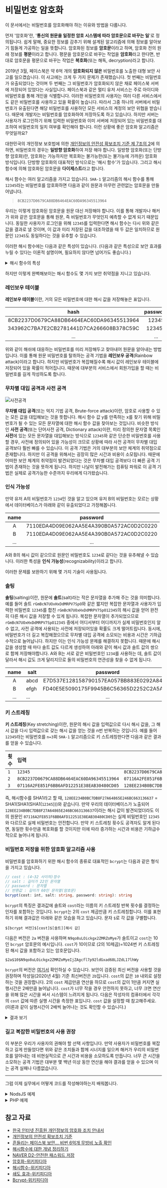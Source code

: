 # 비밀번호 암호화

이 문서에서는 비밀번호를 암호화해야 하는 이유와 방법을 다룹니다.

먼저 '암호화'란,
'**통신의 원문을 일정한 암호 시스템에 따라 암호문으로 바꾸는 일**'로
정의됩니다.
쉽게 말해, 중요한 정보를 감추기 위해 설계된 알고리즘에 의해
정보를 알아보기 힘들게 가공하는 일을 뜻합니다.
암호화된 정보를 **암호문**이라고 하며,
암호화 전의 원래 정보를 **평문**이라고 합니다.
평문을 암호문으로 바꾸는 작업을 **암호화**라고 한다면,
반대로 암호문을 평문으로 바꾸는 작업은
**복호화**(또는 해독, decryption)라고 합니다.

2019년 3월, 페이스북은 약 6억 개의 **암호화되지 않은** 비밀번호를
노출한 대형 보안 사고를 일으켰습니다.
이 사고에는 크게 두 가지 문제가 존재했습니다.
첫 번째는 비밀번호가 유출되었다는 것이며 두 번째는 그 비밀번호가 암호화되지
않은 채로 페이스북 서버에 저장되어 있었다는 사실입니다.
페이스북과 같은 멀티 유저 서비스는 주로 아이디와 비밀번호를 통해
개인을 식별합니다.
이러한 비밀번호의 사용자는 여러 다른 서비스에서도 같은 비밀번호를
사용하고 있을 확률이 높습니다.
따라서 그중 하나의 서버에서 비밀번호가 유출된다면
해당 비밀번호를 사용하던 모든 서비스의 계정의 보안 위협을 받습니다.
때문에 개발자는 비밀번호를 암호화하여 저장하도록 하고 있습니다.
하지만 서버는 사용자가 로그인하기 위해 입력한 비밀번호와
이미 서버에 저장되어 있는 비밀번호를 대조하여 비밀번호의 일치 여부를 확인해야 합니다.
이런 상황에 좋은 암호화 알고리즘은 무엇일까요?

대한민국의 개인정보 보호법에 의한
[개인정보의 안전성 확보조치 기준 제 7조의 2](<http://www.law.go.kr/행정규칙/개인정보의안전성확보조치기준/(2019-47,20190607)/제7조>)에
의하면, 비밀번호의 경우는 **일방향 암호화**하여 저장 해야 합니다.
일방향 암호화(또는 단방향 암호화)란,
암호화는 가능하지만 복호화는 불가능한(또는 불가능에 가까운) 암호화 방식입니다.
단방향 암호화의 대표적인 방식으로는 '해시 함수'가 있습니다.
그리고 해시 함수에 의해 암호화된 암호문을 **다이제스트**라고 합니다.

해시 함수는 여러 알고리즘을 가지고 있습니다.
`SHA-1` 알고리즘의 해시 함수를 통해 `12345`라는 비밀번호를 암호화하면
다음과 같이 원문과 아무런 관련없는 암호문을 만들어냅니다.

> `8CB2237D0679CA88DB6464EAC60DA96345513964`

우리는 이렇게 암호화된 암호문을 원문 대신 저장해야 합니다.
이를 통해 개발자나 해커가 위와 같은 암호문을 통해 원문, 즉 비밀번호가
무엇인지 예측할 수 없게 되기 때문입니다.
동일한 사용자가 로그인을 위해 `12345`를 입력한다면
해시 함수는 다시 위와 같은 값을 결과로 낼 것이며,
이 값과 미리 저장된 값을 대조하였을 때
두 값은 일치하므로 원문인 `12345`도 동일하다는
것을 유추할 수 있습니다.

이러한 해시 함수에는 다음과 같은 특성이 있습니다.
(다음과 같은 특성으로 보안 효과를 누릴 수 있다는 이론적 설명이며,
필요하지 않다면 넘어가도 좋습니다.)

<details>
<summary>해시 함수의 특성</summary>

입력값 x와 해시함수값 y에 대하여, 다음과 같은 특성을 갖습니다.

### **결정론적**

> 결정론적 알고리즘(deterministic algorithm)은 예측한 그대로 동작하는 알고리즘이다.
>
> \- Wikipedia

입력 x에 대하며 출력 y가 항상 동일하다는 뜻입니다.

### **단방향성 (또는 역상 저항성, 역상에 대한 안정성)**

y만 확인할 수 있는 상황에서 입력값 x를 찾는 것이 계산적으로 불가능합니다.
쉽게 말해, 해시함수를 통해 암호화된 암호문만으로는
원문을 찾는 것이 계산적으로 불가능하다는 것을 뜻합니다.
만약 저장된 값인 y가 유출되거나 개발자가 나쁜 의도를 갖고 접근해도
사용자의 실제 비밀번호를 알 수 없도록 합니다.

### **제 2 역상 저항성(또는 제2 역상에 대한 안정성)**

동일한 해시함수값 y를 내는 다른 입력값 x'을 찾는 것이 계산적으로 불가능합니다.
위에서 언급한 입력값 `12345`에 대한 해쉬값을 `12345`가 아닌 입력값에서
출력값으로 나올 것을 찾을 수 없다는 것 입니다.
이를 통해 사용자가 틀린 비밀번호를 입력하면 다른 해시 값이 나올 것이며
이 값이 저장된 값이 다르므로 비밀번호가 틀렸음을 유추해낼 수 있습니다.

### **충돌 저항성(또는 충돌에 대한 안정성)**

동일한 해시함수값 y를 갖는 서로 다른 x와 x'를 찾는 것이
계산적으로 불가능합니다. 이는 위의 제 2 역상 저항성의
부수효과이며 부분집합입니다.

### **눈사태 효과(또는 산사태효과, 쇄도 효과)**

> 쇄도 효과(avalanche effect), 산사태 효과는 어떤 암호 알고리즘이
> 입력값에 미세한 변화를 줄 경우 출력값에 상당한 변화가 일어나는 성질을 의미한다.
>
> \- Wikipedia

예를 들어 입력값 x에 문자 `'A'`를 추가하는 것과 같은 작은 변화로도
결과 y는 이전과 전혀 다르게 나오는 것을 의미합니다.
실제로 `12345`와 `12345A`의 `SHA-1` 해시 함수값은 아래와 같이 크게 다르며
어떠한 규칙성도 찾을 수 없습니다.

| x      | y                                        |
| ------ | ---------------------------------------- |
| 12345  | 8CB2237D0679CA88DB6464EAC60DA96345513964 |
| 12345A | 343962C7BA7E2CB2781441D7CA266608B378C59C |

<hr />
</details>

하지만 이렇게 완벽해보이는 해시 함수도 몇 가지 보안 취약점을 지니고 있습니다.

### 레인보우 테이블

**레인보우 테이블**이란,
거의 모든 비밀번호에 대한 해시 값을 저장해놓은 표입니다.

|                   hash                   | password |
| :--------------------------------------: | :------: |
| 8CB2237D0679CA88DB6464EAC60DA96345513964 |  12345   |
| 343962C7BA7E2CB2781441D7CA266608B378C59C |  12345A  |
|                   ...                    |   ...    |

위와 같이 해쉬에 대응하는 비밀번호를 미리 저장해두고 찾아내어
원문을 알아내는 방법입니다.
이를 통해 원문 비밀번호를 탈취하는 공격 기법을
**레인보우 공격**(Rainbow attack)이라고 합니다.
하지만 비밀번호가 복잡해질수록 해시 값이
레인보우 테이블에 저장되어 있을 확률이 적어집니다.
때문에 대부분의 서비스에서 회원가입을 할 때는
비밀번호를 길게 작성하도록 합니다.

### 무차별 대입 공격과 사전 공격

![사전공격](비밀번호_암호화/사전공격.png)

**무차별 대입 공격**(또는 억지 기법 공격, Brute-force attack)이란,
암호로 사용할 수 있는 모든 값을 대입해보는 것을 뜻합니다.
해시 함수 값 y를 만족하는 x를 찾기 위해 비밀번호가 될 수 있는 모든 문자열에 대한
해시 함수 값을 찾아보는 것입니다.
비슷한 방식인 **사전 공격**(또는 단어사전 공격, Dictionary attack)이란,
미리 정의한 문자열 목록인 **사전**에 있는 모든 문자열을 대입해보는 방식으로
`12345`와 같은 단순한 비밀번호를 사용할 경우,
사전에 정의되어 있을 가능성이 크므로 상황에 따라 사전 공격이
무차별 대입 공격보다 훨씬 빠를 수 있습니다.
이 공격 기법은 거의 대부분의 보안 체계의 취약점으로 존재합니다.
하지만 이 공격을 위해서는 굉장히 많은 시간과 비용이 소모됩니다.
때문에 어떠한 보안 체계의 취약점이 발견되었다는 것은
무차별 대입 공격보다 더 빠른 공격 기법이 존재하는 것을 뜻하게 됩니다.
하지만 나날이 발전해가는 컴퓨팅 파워로 이 공격 기법은
실제로 공격가능한 수준까지 우리에게 다가왔습니다.

### 인식 가능성

만약 유저 A의 비밀번호가 `1234`인 것을 알고 있으며
유저 B의 비밀번호는 모르는 상황에서 데이터베이스가
아래와 같이 유출되었다고 가정해봅니다.

| name |                 password                 |
| :--: | :--------------------------------------: |
|  A   | 7110EDA4D09E062AA5E4A390B0A572AC0D2C0220 |
|  B   | 7110EDA4D09E062AA5E4A390B0A572AC0D2C0220 |
| ...  |                   ...                    |

A와 B의 해시 값이 같으므로 원문인 비밀번호도
`1234`로 같다는 것을 유추해낼 수 있습니다.
이러한 특성을 **인식 가능성**(recognizability)이라고 합니다.

이러한 문제를 보완하기 위해 몇 가지 기술이 사용됩니다.

### 솔팅

**솔팅**(salting)이란, 원문에
**솔트**(salt)라는 작은 문자열을 추가해 주는 것을 의미합니다.
예를 들어 솔트 `rGmBcN7UOxHxDdMRPV7SpO`와 같은
짧지만 복잡한 문자열과 사용자가 입력한 비밀번호
`12345`를 합친 `rGmBcN7UOxHxDdMRPV7SpO12345`의 해시 값을 얻어
완전히 다른 해시 값을 저장할 수 있게 됩니다.
복잡한 문자열이 추가되었으므로 `rGmBcN7UOxHxDdMRPV7SpO12345`
중에서 어디서부터 어디까지가 실제 비밀번호인지 알 수 없고,
사전 공격에 사용되는 사전에 저장되어있을 확률도 크게 떨어트립니다.
동시에, 비밀번호가 더 길고 복잡해졌으므로
무차별 대입 공격에 소모되는 비용과 시간은 기하급수적으로 늘어납니다.
하지만 이는 인식 가능성 문제를 해결하지 못합니다.
때문에 해시 값을 생성할 때 마다 솔트 값도 다르게 생성하여
아래와 같이 해시 값과 솔트 값의 쌍으로 함께 저장해야합니다.
A와 B는 서로 같은 비밀번호인 `1234`를 사용하는 데,
솔트 값이 달라서 해시 값도 크게 달리지므로 둘의 비밀번호의
연관성을 찾을 수 없게 됩니다.

| name | salt |                 password                 |
| :--: | ---- | :--------------------------------------: |
|  A   | abcd | E7D537E128158790157EA057BB883E0292A84930 |
|  B   | efgh | FD40E5E5090175F9945B6C56365D2252C2A5AF04 |
| ...  | ...  |                   ...                    |

### 키 스트레칭

**키 스트레칭**(Key stretching)이란,
원문의 해시 값을 입력값으로 다시 해시 값을,
그 해시 값을 다시 입력값으로 갖는 해시 값을
얻는 것을 n번 반복하는 것입니다.
예를 들어 `12345`라는 비밀번호를 `n=3`회 `SHA-1` 알고리즘으로
키 스트레칭한다면 다음과 같은 결과를 얻을 수 있습니다.

| 횟수 | 입력                                       | 출력                                       |
| ---- | :----------------------------------------- | ------------------------------------------ |
| `1`  | `12345`                                    | `8CB2237D0679CA88DB6464EAC60DA96345513964` |
| `2`  | `8CB2237D0679CA88DB6464EAC60DA96345513964` | `07116A2FE851F6BB6AFD12251E38EAB30480CD05` |
| `3`  | `07116A2FE851F6BB6AFD12251E38EAB30480CD05` | `128EE234B0BC7DB8F27A64865E246BC663136637` |

즉, 해시함수를 SHA1라고 할 때,
`128EE234B0BC7DB8F27A64865E246BC663136637`
= SHA1(SHA1(SHA1(`12345`)))와 같습니다.
만약 우리의 데이터베이스가 노출되어
`128EE234B0BC7DB8F27A64865E246BC663136637`이라는 해시 값이
발견되었더라도 이의 원문인 `07116A2FE851F6BB6AFD12251E38EAB30480CD05`는
실제 비밀번호인 `12345`와 다르므로 실제 비밀번호는 안전합니다.
만약 키 스트레칭 횟수도 공격자도 알게 된다면,
동일한 횟수만큼 복호화를 할 것이지만
이에 따라 증가하는 시간과 비용은 기하급수적으로 늘어나게 됩니다.

### 비밀번호 저장을 위한 암호화 알고리즘 사용

비밀번호를 암호화하기 위한 해시 함수의 종류로 대표적인 `bcrypt`는
다음과 같은 형식을 가지고 있습니다.

```ts
// cost : (4~32 사이의)정수
// salt : 길이가 22인 문자열
// password : 문자열
// 반환값 : 길이가 60인 문자열(암호문)
bcrypt(cost: int, salt: string, password: string): string
```

`bcrypt`의 특징은 결과값에 솔트와 `cost`라는 이름의
키 스트레칭 반복 횟수를 결정하는 인자를 포함하는 것입니다.
`bcrypt`는 2의 `cost` 제곱만큼 키 스트레칭합니다.
이를 표현하기 위해 결과값은 아래와 같은 모습을 하고 있습니다.
문자 `$`로 각 값을 구별합니다.

```
$[bcrypt 버전]$[cost]$[솔트][해시 값]
```

다음은 버전은 `2a` 버전을 사용하며 `N9qo8uLOickgx2ZMRZoMye`가 솔트이고
`cost`는 10인 `bcrypt` 암호문의 예시입니다.
`cost`가 10이므로 (2의 10제곱)=1024번 키 스트레칭된
해시 값을 포함하고 있는 암호문입니다.

```
$2a$10$N9qo8uLOickgx2ZMRZoMyeIjZAgcfl7p92ldGxad68LJZdL17lhWy
```

`bcrypt`의 버전은
<a href="https://en.wikipedia.org/wiki/Bcrypt#Versioning_history" target="_blank">여기서</a>
확인하실 수 있습니다.
보안이 검증된 최신 버전을 사용할 것을 권장하며
작성일(2020년 4월) 기준 최신버전은 `2b`입니다.
`cost`의 값은 `10` 내외로 설정하는 것을 권장합니다.
2의 `cost` 제곱만큼 연산을 하므로 `cost`의 값이
1만큼 커지면 실행시간은 2배만큼 늘어납니다.
`cost`가 너무 작을 경우 안전하지 못하고,
너무 크면 연산을 위해 많은 시간을 써서 시스템이 느려지게 됩니다.
다음은 작성자의 컴퓨터에서 각각의 `cost` 값에 따른
실행 시간을 측정한 표입니다.
`cost` 값을 설정할 때 참고해주세요.
(이론과 같이 실행시간이 2배씩 늘어나는 것도 확인할 수 있습니다.)

<details>
<summary>결과 보기</summary>
작동 환경:

| 구분       | 이름                                        |
| ---------- | ------------------------------------------- |
| CPU        | Intel(R) Core(TM) i5-7600K CPU @ 3.80GHz    |
| 런타임     | NodeJS v12.16.1                             |
| 라이브러리 | [node.bcrypt.js](http://bitly.kr/npmbcrypt) |

작동 시간:

| cost | 생성 시간(초) | 대조 시간(초) |
| :--: | :-----------: | :-----------: |
|  4   |     0.001     |     0.001     |
|  5   |     0.002     |     0.002     |
|  6   |     0.004     |     0.005     |
|  7   |     0.008     |     0.008     |
|  8   |     0.016     |     0.016     |
|  9   |     0.032     |     0.03      |
|  10  |     0.062     |     0.061     |
|  11  |     0.126     |     0.144     |
|  12  |     0.253     |     0.244     |
|  13  |     0.48      |     0.475     |
|  14  |     0.957     |     0.957     |
|  15  |     2.042     |     1.926     |
|  16  |     4.431     |     4.102     |
|  17  |     7.78      |     7.779     |
|  18  |    15.694     |    15.472     |
|  19  |    31.091     |    33.003     |

</details>

### 길고 복잡한 비밀번호의 사용 권장

이 부분은 우리가 사용자의 권해야 할 선택 사항입니다.
만약 사용자가 비밀번호를 복잡하고 길게 만들었다면
위와 같은 조치들과 함께 시너지를 일으켜
해커가 우리의 비밀번호를 알아내는 데
비현실적으로 큰 시간과 비용을 소모하도록 만듭니다.
너무 큰 시간을 소모하는 공격 기법은
대부분 몇 백년 이상 동안 연산을 해야 결과를
얻을 수 있으며 이는 공격 실패나 다름없습니다.

<hr />

그럼 이제 실무에서 어떻게 코드를 작성해야하는지 배워봅니다.

<details>
<summary>NodsJS 예제</summary>

**!주의!** 이 예제는 비밀번호의 저장을 파일 시스템(fs)를 통해
진행합니다. 실무에서는 여러분의 환경에 맞게 사용해주세요.

우선 bcrypt 알고리즘을 사용하기 위해 bcrypt 모듈을 설치합니다.

```bash
npm i bcrypt
```

예제에서는 콘솔 입력을 통해 비밀번호를 받아옵니다.

```js
// 비밀번호_저장.js
const fs = require('fs');
const bcrypt = require('bcrypt');

// 이 예제에서는 콘솔에서 입력을 받아오기
// 위해 아래와 같은 구문을 사용합니다.
// 지금 개발하고 있는 환경에 맞게
// 입력을 스스로 조정해주세요.
const [password] = process.argv.slice(2);

// cost와 saltRounds는 동치입니다.
const saltRounds = 10;

if (!password) {
  console.log('비밀번호를 입력하지 않았습니다!!!');
  process.exit(0);
}

if (password.length < 8) {
  console.log('비밀번호가 너무 짧습니다. 8글자 이상 입력해주세요!');
  process.exit(0);
}

bcrypt.hash(password, saltRounds).then((hash) => {
  // 이 예제에서는 비밀번호의 결과를 파일로 저장합니다.
  // 지금 개발하고 있는 환경에 맞게
  // 출력을 스스로 조정해주세요. [예시) MySQL]
  fs.writeFileSync(__dirname + '/비밀번호', hash);
  console.log('비밀번호가 저장되었습니다.');
});
```

```js
// 로그인.js
const fs = require('fs');
const bcrypt = require('bcrypt');

// 이 예제에서는 콘솔과 파일에서 입력을 받아오기
// 위해 아래와 같은 구문을 사용합니다.
// 지금 개발하고 있는 환경에 맞게
// 입력을 스스로 조정해주세요.
const [password = ''] = process.argv.slice(2);
const hash = fs.readFileSync(__dirname + '/비밀번호', 'utf8');

bcrypt.compare(password, hash).then((result) => {
  if (result) {
    console.log('로그인하셨습니다.');
  } else {
    console.log('비밀번호가 틀렸네요.');
  }
});
```

```bash
node 비밀번호_저장.js 123
>>> 비밀번호가 너무 짧습니다. 8글자 이상 입력해주세요!
```

```bash
node 비밀번호_저장.js asdf1234
>>> 비밀번호가 저장되었습니다.
```

```bash
node 로그인.js as
>>> 비밀번호가 틀렸네요.
```

```bash
node 로그인.js asdf1234
>>> 로그인하셨습니다.
```

<hr />
</details>

<details>
<summary>PHP 예제</summary>

**!주의!** 이 예제는 비밀번호의 저장을 파일 시스템를 통해
진행합니다. 실무에서는 여러분의 환경에 맞게 사용해주세요.

```html
<!-- signup.html -->
<form action="signup.php" method="POST">
  <!--
  비밀번호를 포함하는 내용의 요청은 
  POST method로 진행해야합니다!!!
  -->
  <input type="password" name="password" />
  <input type="submit" value="비밀번호 등록" />
</form>
```

```php
// signup.php
$password = $_POST['password'];

if (!$password) {
    die('비밀번호를 입력하지 않았습니다!!!');
}

if (strlen($password) < 8) {
    die('비밀번호가 너무 짧습니다. 8글자 이상 입력해주세요!');
}

$hash = password_hash($password, PASSWORD_BCRYPT, [
    // 세번째 인자에서 cost 값을 지정해줄 수 있다.
    // 기본값은 12이다.
    'cost' => 10
]);

// 이 예제에서는 비밀번호의 결과를 파일로 저장합니다.
// 지금 개발하고 있는 환경에 맞게
// 출력을 스스로 조정해주세요. [예시) MySQL]
file_put_contents('password', $hash);
echo "등록되었습니다.";
```

```html
<!-- login.html -->
<form action="login.php" method="POST">
  <!--
  비밀번호를 포함하는 내용의 요청은 
  POST method로 진행해야합니다!!!
  -->
  <input type="password" name="password" />
  <input type="submit" value="로그인" />
</form>
```

```php
// login.php
$password = $_POST['password'];
$hash = file_get_contents('password');

if (password_verify($password, $hash)) {
    echo "로그인 성공!";
} else {
    echo "비밀번호가 틀렸습니다.";
}
```

</details>

<!--
<details>
<summary>OO언어 예제</summary>
내용
</details>
-->

<!-- 예제를 추가해주세요!! -->

## 참고 자료

- [한국 인터넷 진흥원 개인정보의 암호화 조치 안내서](http://www.kisa.or.kr/uploadfile/201806/201806120949471644.pdf)
- [개인정보의 안전성 확보조치 기준](http://www.law.go.kr/행정규칙/개인정보의안전성확보조치기준)
- [흔들리는 페이스북 보안... 비번 6억개 무방비 노출 확인](http://www.bloter.net/archives/334073)
- [해시함수에 대한 개념 정리하기](https://velog.io/@zuyonze/해시함수에-대한-개념-정리하기)
- [NAVER D2-안전한 패스워드 저장](https://d2.naver.com/helloworld/318732)
- [암호화-위키피디아](https://ko.wikipedia.org/wiki/암호화)
- [해시함수-위키피디아](https://ko.wikipedia.org/wiki/해시_함수)
- [쇄도 효과-위키피디아](https://ko.wikipedia.org/wiki/쇄도_효과)
- [Bcrypt-위키피디아](https://en.wikipedia.org/wiki/Bcrypt)

